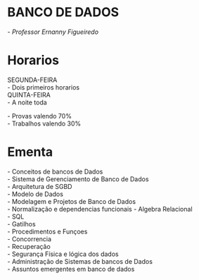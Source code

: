# BANCO DE DADOS
<div>
    <p><i>- Professor Ernanny Figueiredo</i></p>

<H1>Horarios</H1>
<p>SEGUNDA-FEIRA<br>
- Dois primeiros horarios<br>
QUINTA-FEIRA<br>
- A noite toda<br></p>

<p>- Provas valendo 70%<br>
- Trabalhos valendo 30%</p>

<H1>Ementa</H1>
<p>- Conceitos de bancos de Dados<br>
- Sistema de Gerenciamento de Banco de Dados<br>
- Arquitetura de SGBD<br>
- Modelo de Dados<br>
- Modelagem e Projetos de Banco de Dados<br>
- Normalização e dependencias funcionais
- Algebra Relacional<br>
- SQL<br>
- Gatilhos<br>
- Procedimentos e Funçoes<br>
- Concorrencia<br>
- Recuperação<br>
- Segurança Física e lógica dos dados<br>
- Administração de Sistemas de bancos de Dados<br>
- Assuntos emergentes em banco de dados<br></p>
</div>